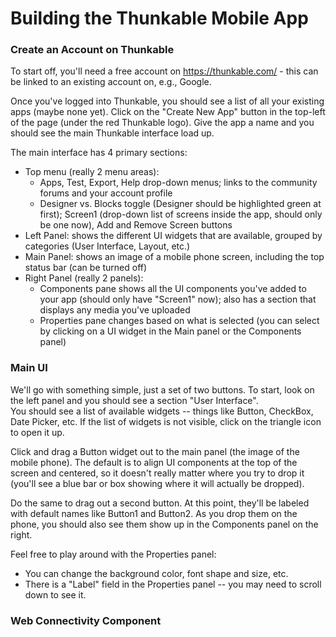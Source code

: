 # Building the Thunkable Mobile App


### Create an Account on Thunkable
To start off, you'll need a free account on https://thunkable.com/ -
this can be linked to an existing account on, e.g., Google.

Once you've logged into Thunkable, you should see a list of all your
existing apps (maybe none yet).  Click on the "Create New App" button
in the top-left of the page (under the red Thunkable logo).  Give the
app a name and you should see the main Thunkable interface load up.

The main interface has 4 primary sections:
* Top menu (really 2 menu areas):
  * Apps, Test, Export, Help drop-down menus; links to the community
  forums and your account profile
  * Designer vs. Blocks toggle (Designer should be highlighted green
  at first); Screen1 (drop-down list of screens inside the app, should
  only be one now), Add and Remove Screen buttons
* Left Panel:  shows the different UI widgets that are available,
grouped by categories (User Interface, Layout, etc.)
* Main Panel:  shows an image of a mobile phone screen, including the
top status bar (can be turned off)
* Right Panel (really 2 panels):
  * Components pane shows all the UI components you've added to your
  app (should only have "Screen1" now); also has a section that
  displays any media you've uploaded
  * Properties pane changes based on what is selected (you can select
  by clicking on a UI widget in the Main panel or the Components panel)


### Main UI
We'll go with something simple, just a set of two buttons.  To start,
look on the left panel and you should see a section "User Interface".  
You should see a list of available widgets -- things like Button,
CheckBox, Date Picker, etc.  If the list of widgets is not visible, click on the triangle icon to open it up.

Click and drag a Button widget out to the main panel (the image of
the mobile phone).  The default is to align UI components at the top
of the screen and centered, so it doesn't really matter where you
try to drop it (you'll see a blue bar or box showing where it will
actually be dropped).

Do the same to drag out a second button.  At this point, they'll be
labeled with default names like Button1 and Button2.  As you drop
them on the phone, you should also see them show up in the Components
panel on the right.

Feel free to play around with the Properties panel:
* You can change the background color, font shape and size, etc.
* There is a "Label" field in the Properties panel -- you may need to scroll down to see it.


### Web Connectivity Component
